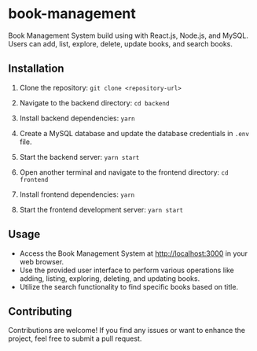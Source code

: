 # book-management
Book Management System build using with React.js, Node.js, and MySQL. Users can add, list, explore, delete, update books, and search books.

## Installation

1. Clone the repository: `git clone <repository-url>`
2. Navigate to the backend directory: `cd backend`
3. Install backend dependencies: `yarn`
4. Create a MySQL database and update the database credentials in `.env` file.
5. Start the backend server: `yarn start`

6. Open another terminal and navigate to the frontend directory: `cd frontend`
7. Install frontend dependencies: `yarn`
8. Start the frontend development server: `yarn start`

## Usage

- Access the Book Management System at [http://localhost:3000](http://localhost:3000) in your web browser.
- Use the provided user interface to perform various operations like adding, listing, exploring, deleting, and updating books.
- Utilize the search functionality to find specific books based on title.

## Contributing

Contributions are welcome! If you find any issues or want to enhance the project, feel free to submit a pull request.
